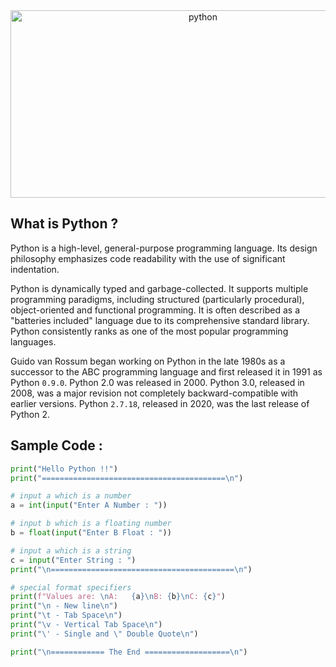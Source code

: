 <div align="center">
  <a href="https://python.org"><img src="https://cdn.jsdelivr.net/gh/offensive-vk/Python@master/.github/python.jpg" alt="python" height="300" width="600"/></a>
</div>

## What is Python ?
Python is a high-level, general-purpose programming language. Its design philosophy emphasizes code readability with the use of significant indentation.

Python is dynamically typed and garbage-collected. It supports multiple programming paradigms, including structured (particularly procedural), object-oriented and functional programming. It is often described as a "batteries included" language due to its comprehensive standard library. Python consistently ranks as one of the most popular programming languages.

Guido van Rossum began working on Python in the late 1980s as a successor to the ABC programming language and first released it in 1991 as Python `0.9.0`. Python 2.0 was released in 2000. Python 3.0, released in 2008, was a major revision not completely backward-compatible with earlier versions. Python `2.7.18`, released in 2020, was the last release of Python 2.


## Sample Code : 
```python
print("Hello Python !!")
print("=========================================\n")

# input a which is a number
a = int(input("Enter A Number : "))

# input b which is a floating number
b = float(input("Enter B Float : "))

# input a which is a string
c = input("Enter String : ")
print("\n=========================================\n")

# special format specifiers
print(f"Values are: \nA:   {a}\nB: {b}\nC: {c}")
print("\n - New line\n")
print("\t - Tab Space\n")
print("\v - Vertical Tab Space\n")
print("\' - Single and \" Double Quote\n")

print("\n============ The End ===================\n")
```
